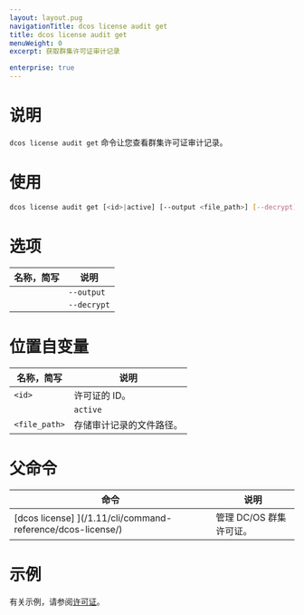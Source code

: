 ```yaml
---
layout: layout.pug
navigationTitle: dcos license audit get
title: dcos license audit get
menuWeight: 0
excerpt: 获取群集许可证审计记录

enterprise: true
---
```


# 说明
`dcos license audit get` 命令让您查看群集许可证审计记录。

# 使用

```bash
dcos license audit get [<id>|active] [--output <file_path>] [--decrypt]
```

# 选项

| 名称，简写 | 说明 |
|---------|-------------|
| | `--output` | 将审计记录存储在文件中。 |
| | `--decrypt` | 将许可证审计记录校验和解密。 |


# 位置自变量

| 名称，简写 | 说明 |
|---------|-------------|
| `<id> ` | 许可证的 ID。 |
| | `active` | 有效许可证。 |
| `<file_path>` | 存储审计记录的文件路径。 |


# 父命令

| 命令 | 说明 |
|---------|-------------|
| [dcos license] ](/1.11/cli/command-reference/dcos-license/) | 管理 DC/OS 群集许可证。 |

# 示例
有关示例，请参阅[许可证](/1.11/administering-clusters/licenses/)。
